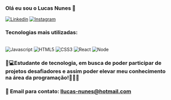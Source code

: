 ### Olá eu sou o Lucas Nunes 👋

[![Linkedin](https://img.shields.io/badge/LinkedIn-0077B5?style=for-the-badge&logo=linkedin&logoColor=white)](https://www.linkedin.com/in/lucas-da-rosa-nunes-b118a121b/)
[![Instagram](https://img.shields.io/badge/Instagram-E4405F?style=for-the-badge&logo=instagram&logoColor=white)](https://www.instagram.com/lucaix.mp4/)

### Tecnologias mais utilizadas: 
<div style = "display: inline_block"></br>
    <img align="center" alt="Javascript" src="https://img.shields.io/badge/JavaScript-F7DF1E?style=for-the-badge&logo=javascript&logoColor=black">
    <img align="center" alt="HTML5" src="https://img.shields.io/badge/HTML-239120?style=for-the-badge&logo=html5&logoColor=white">
    <img align="center" alt="CSS3" src="https://img.shields.io/badge/CSS3-1572B6?style=for-the-badge&logo=css3&logoColor=white">
    <img align="center" alt="React" src="https://img.shields.io/badge/React-20232A?style=for-the-badge&logo=react&logoColor=61DAFB">
    <img align="center" alt="Node" src="https://img.shields.io/badge/Node.js-43853D?style=for-the-badge&logo=node.js&logoColor=white">
</div>

### 📖💻Estudante de tecnologia, em busca de poder participar de projetos desafiadores e assim poder elevar meu conhecimento na área da programação!🚀🚀🚀

### 📧 Email para contato: llucas-nunes@hotmail.com
